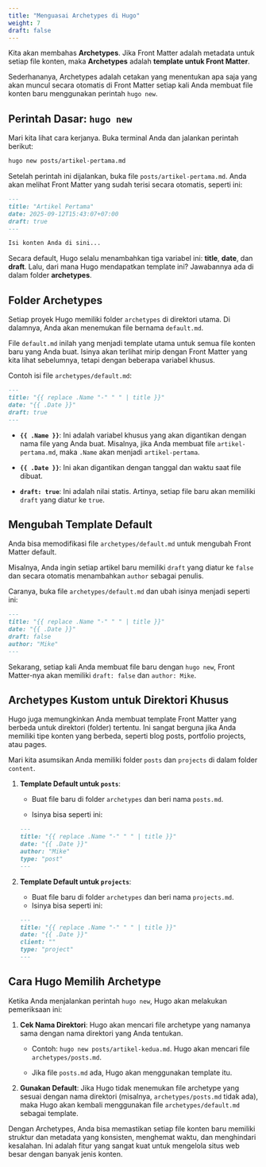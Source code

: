 ```yaml
---
title: "Menguasai Archetypes di Hugo"
weight: 7
draft: false
---
```


Kita akan membahas **Archetypes**. Jika Front Matter adalah metadata untuk setiap file konten, maka **Archetypes** adalah **template untuk Front Matter**.

Sederhananya, Archetypes adalah cetakan yang menentukan apa saja yang akan muncul secara otomatis di Front Matter setiap kali Anda membuat file konten baru menggunakan perintah `hugo new`.

## Perintah Dasar: `hugo new`

Mari kita lihat cara kerjanya. Buka terminal Anda dan jalankan perintah berikut:

```bash
hugo new posts/artikel-pertama.md
```

Setelah perintah ini dijalankan, buka file `posts/artikel-pertama.md`. Anda akan melihat Front Matter yang sudah terisi secara otomatis, seperti ini:

```markdown
---
title: "Artikel Pertama"
date: 2025-09-12T15:43:07+07:00
draft: true
---

Isi konten Anda di sini...
```

Secara default, Hugo selalu menambahkan tiga variabel ini: **title**, **date**, dan **draft**. Lalu, dari mana Hugo mendapatkan template ini? Jawabannya ada di dalam folder **archetypes**.

## Folder Archetypes

Setiap proyek Hugo memiliki folder `archetypes` di direktori utama. Di dalamnya, Anda akan menemukan file bernama `default.md`.

File `default.md` inilah yang menjadi template utama untuk semua file konten baru yang Anda buat. Isinya akan terlihat mirip dengan Front Matter yang kita lihat sebelumnya, tetapi dengan beberapa variabel khusus.

Contoh isi file `archetypes/default.md`:

```markdown
---
title: "{{ replace .Name "-" " " | title }}"
date: "{{ .Date }}"
draft: true
---
```

- **`{{ .Name }}`**: Ini adalah variabel khusus yang akan digantikan dengan nama file yang Anda buat. Misalnya, jika Anda membuat file `artikel-pertama.md`, maka `.Name` akan menjadi `artikel-pertama`.

- **`{{ .Date }}`**: Ini akan digantikan dengan tanggal dan waktu saat file dibuat.

- **`draft: true`**: Ini adalah nilai statis. Artinya, setiap file baru akan memiliki `draft` yang diatur ke `true`.

## Mengubah Template Default

Anda bisa memodifikasi file `archetypes/default.md` untuk mengubah Front Matter default.

Misalnya, Anda ingin setiap artikel baru memiliki `draft` yang diatur ke `false` dan secara otomatis menambahkan `author` sebagai penulis.

Caranya, buka file `archetypes/default.md` dan ubah isinya menjadi seperti ini:

```markdown
---
title: "{{ replace .Name "-" " " | title }}"
date: "{{ .Date }}"
draft: false
author: "Mike"
---
```

Sekarang, setiap kali Anda membuat file baru dengan `hugo new`, Front Matter-nya akan memiliki `draft: false` dan `author: Mike`.

## Archetypes Kustom untuk Direktori Khusus

Hugo juga memungkinkan Anda membuat template Front Matter yang berbeda untuk direktori (folder) tertentu. Ini sangat berguna jika Anda memiliki tipe konten yang berbeda, seperti blog posts, portfolio projects, atau pages.

Mari kita asumsikan Anda memiliki folder `posts` dan `projects` di dalam folder `content`.

1.  **Template Default untuk `posts`**:

    - Buat file baru di folder `archetypes` dan beri nama `posts.md`.

    - Isinya bisa seperti ini:

    ```markdown
    ---
    title: "{{ replace .Name "-" " " | title }}"
    date: "{{ .Date }}"
    author: "Mike"
    type: "post"
    ---
    ```

2.  **Template Default untuk `projects`**:

    - Buat file baru di folder `archetypes` dan beri nama `projects.md`.
    - Isinya bisa seperti ini:

    ```markdown
    ---
    title: "{{ replace .Name "-" " " | title }}"
    date: "{{ .Date }}"
    client: ""
    type: "project"
    ---
    ```

## Cara Hugo Memilih Archetype

Ketika Anda menjalankan perintah `hugo new`, Hugo akan melakukan pemeriksaan ini:

1.  **Cek Nama Direktori**: Hugo akan mencari file archetype yang namanya sama dengan nama direktori yang Anda tentukan.

    - Contoh: `hugo new posts/artikel-kedua.md`. Hugo akan mencari file `archetypes/posts.md`.

    - Jika file `posts.md` ada, Hugo akan menggunakan template itu.

2.  **Gunakan Default**: Jika Hugo tidak menemukan file archetype yang sesuai dengan nama direktori (misalnya, `archetypes/posts.md` tidak ada), maka Hugo akan kembali menggunakan file `archetypes/default.md` sebagai template.

Dengan Archetypes, Anda bisa memastikan setiap file konten baru memiliki struktur dan metadata yang konsisten, menghemat waktu, dan menghindari kesalahan. Ini adalah fitur yang sangat kuat untuk mengelola situs web besar dengan banyak jenis konten.
